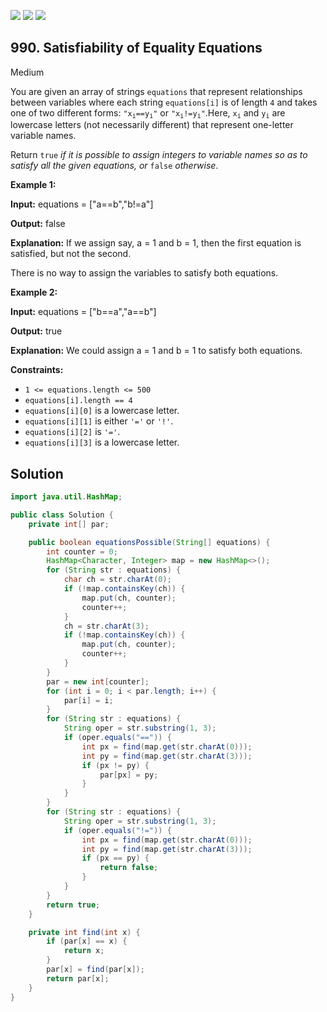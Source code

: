 [![](https://img.shields.io/github/stars/javadev/LeetCode-in-Java?label=Stars&style=flat-square)](https://github.com/javadev/LeetCode-in-Java)
[![](https://img.shields.io/github/forks/javadev/LeetCode-in-Java?label=Fork%20me%20on%20GitHub%20&style=flat-square)](https://github.com/javadev/LeetCode-in-Java/fork)
[![](https://img.shields.io/badge/-LeetCode%20in%20Kotlin-blue?style=flat-square)](https://github.com/javadev/LeetCode-in-Kotlin)

## 990\. Satisfiability of Equality Equations

Medium

You are given an array of strings `equations` that represent relationships between variables where each string `equations[i]` is of length `4` and takes one of two different forms: <code>"x<sub>i</sub>==y<sub>i</sub>"</code> or <code>"x<sub>i</sub>!=y<sub>i</sub>"</code>.Here, <code>x<sub>i</sub></code> and <code>y<sub>i</sub></code> are lowercase letters (not necessarily different) that represent one-letter variable names.

Return `true` _if it is possible to assign integers to variable names so as to satisfy all the given equations, or_ `false` _otherwise_.

**Example 1:**

**Input:** equations = ["a==b","b!=a"]

**Output:** false

**Explanation:** If we assign say, a = 1 and b = 1, then the first equation is satisfied, but not the second.

There is no way to assign the variables to satisfy both equations.

**Example 2:**

**Input:** equations = ["b==a","a==b"]

**Output:** true

**Explanation:** We could assign a = 1 and b = 1 to satisfy both equations.

**Constraints:**

*   `1 <= equations.length <= 500`
*   `equations[i].length == 4`
*   `equations[i][0]` is a lowercase letter.
*   `equations[i][1]` is either `'='` or `'!'`.
*   `equations[i][2]` is `'='`.
*   `equations[i][3]` is a lowercase letter.

## Solution

```java
import java.util.HashMap;

public class Solution {
    private int[] par;

    public boolean equationsPossible(String[] equations) {
        int counter = 0;
        HashMap<Character, Integer> map = new HashMap<>();
        for (String str : equations) {
            char ch = str.charAt(0);
            if (!map.containsKey(ch)) {
                map.put(ch, counter);
                counter++;
            }
            ch = str.charAt(3);
            if (!map.containsKey(ch)) {
                map.put(ch, counter);
                counter++;
            }
        }
        par = new int[counter];
        for (int i = 0; i < par.length; i++) {
            par[i] = i;
        }
        for (String str : equations) {
            String oper = str.substring(1, 3);
            if (oper.equals("==")) {
                int px = find(map.get(str.charAt(0)));
                int py = find(map.get(str.charAt(3)));
                if (px != py) {
                    par[px] = py;
                }
            }
        }
        for (String str : equations) {
            String oper = str.substring(1, 3);
            if (oper.equals("!=")) {
                int px = find(map.get(str.charAt(0)));
                int py = find(map.get(str.charAt(3)));
                if (px == py) {
                    return false;
                }
            }
        }
        return true;
    }

    private int find(int x) {
        if (par[x] == x) {
            return x;
        }
        par[x] = find(par[x]);
        return par[x];
    }
}
```